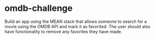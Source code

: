 # omdb-challenge

Build an app using the MEAN stack that allows someone to search for a movie using the OMDB API and mark it as favorited. The user should also have functionality to remove any favorites they have made.
